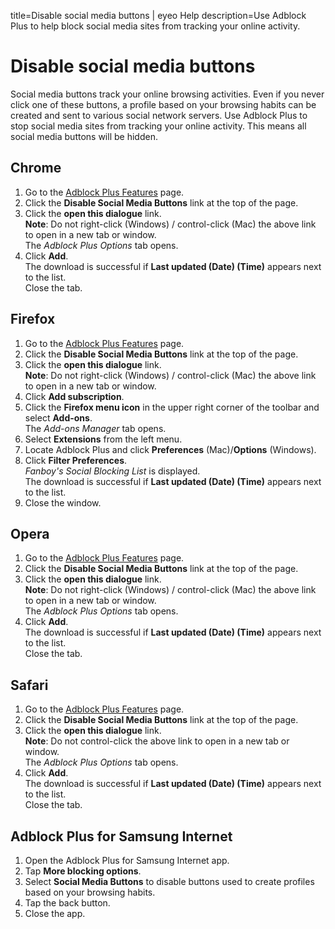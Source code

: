title=Disable social media buttons | eyeo Help
description=Use Adblock Plus to help block social media sites from tracking your online activity.

# Disable social media buttons

Social media buttons track your online browsing activities. Even if you never click one of these buttons, a profile based on your browsing habits can be created and sent to various social network servers. Use Adblock Plus to stop social media sites from tracking your online activity. This means all social media buttons will be hidden.

## Chrome

1. Go to the [Adblock Plus Features](https://adblockplus.org/en/features) page.
2. Click the **Disable Social Media Buttons** link at the top of the page.
3. Click the **open this dialogue** link.
<br>**Note**: Do not right-click (Windows) / control-click (Mac) the above link to open in a new tab or window.
<br>The *Adblock Plus Options* tab opens.
4. Click **Add**.
<br>The download is successful if **Last updated (Date) (Time)** appears next to the list.
<br>Close the tab.

## Firefox

1. Go to the [Adblock Plus Features](https://adblockplus.org/en/features) page.
2. Click the **Disable Social Media Buttons** link at the top of the page.
3. Click the **open this dialogue** link.
<br>**Note**: Do not right-click (Windows) / control-click (Mac) the above link to open in a new tab or window.
4. Click **Add subscription**.
5. Click the **Firefox menu icon** in the upper right corner of the toolbar and select **Add-ons**.
<br>The *Add-ons Manager* tab opens.
6. Select **Extensions** from the left menu.
7. Locate Adblock Plus and click **Preferences** (Mac)/**Options** (Windows).
8. Click **Filter Preferences**.
<br>*Fanboy's Social Blocking List* is displayed.
<br>The download is successful if **Last updated (Date) (Time)** appears next to the list.
9. Close the window.

## Opera

1. Go to the [Adblock Plus Features](https://adblockplus.org/en/features) page.
2. Click the **Disable Social Media Buttons** link at the top of the page.
3. Click the **open this dialogue** link.
<br>**Note**: Do not right-click (Windows) / control-click (Mac) the above link to open in a new tab or window.
<br>The *Adblock Plus Options* tab opens.
4. Click **Add**.
<br>The download is successful if **Last updated (Date) (Time)** appears next to the list.
<br>Close the tab.

## Safari

1. Go to the [Adblock Plus Features](https://adblockplus.org/en/features) page.
2. Click the **Disable Social Media Buttons** link at the top of the page.
3. Click the **open this dialogue** link.
<br>**Note**: Do not control-click the above link to open in a new tab or window.
<br>The *Adblock Plus Options* tab opens.
4. Click **Add**.
<br>The download is successful if **Last updated (Date) (Time)** appears next to the list.
<br>Close the tab.

## Adblock Plus for Samsung Internet

1. Open the Adblock Plus for Samsung Internet app.
2. Tap **More blocking options**.
3. Select **Social Media Buttons** to disable buttons used to create profiles based on your browsing habits.
4. Tap the back button.
5. Close the app.
